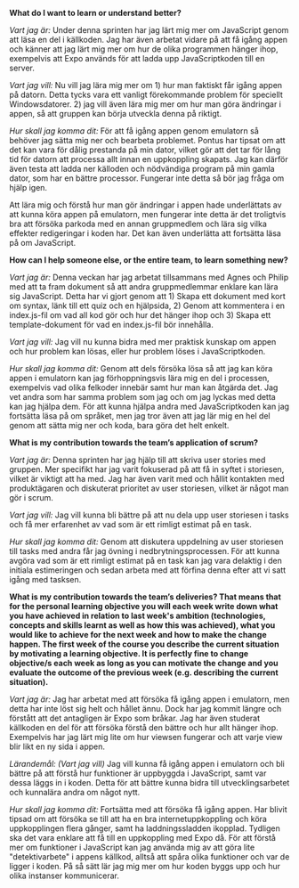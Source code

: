 **What do I want to learn or understand better?**

*Vart jag är:* Under denna sprinten har jag lärt mig mer om JavaScript genom att läsa en del i källkoden. Jag har även arbetat vidare på att få igång appen och känner att jag lärt mig mer om hur de olika programmen hänger ihop, exempelvis att Expo används för att ladda upp JavaScriptkoden till en server.

*Vart jag vill:* Nu vill jag lära mig mer om 1) hur man faktiskt får igång appen på datorn. Detta tycks vara ett vanligt förekommande problem för speciellt Windowsdatorer. 2) jag vill även lära mig mer om hur man göra ändringar i appen, så att gruppen kan börja utveckla denna på riktigt.

*Hur skall jag komma dit:* För att få igång appen genom emulatorn så behöver jag sätta mig ner och bearbeta problemet. Pontus har tipsat om att det kan vara för dålig prestanda på min dator, vilket gör att det tar för lång tid för datorn att processa allt innan en uppkoppling skapats. Jag kan därför även testa att ladda ner källoden och nödvändiga program på min gamla dator, som har en bättre processor. Fungerar inte detta så bör jag fråga om hjälp igen.

Att lära mig och förstå hur man gör ändringar i appen hade underlättats av att kunna köra appen på emulatorn, men fungerar inte detta är det troligtvis bra att försöka parkoda med en annan gruppmedlem och lära sig vilka effekter redigeringar i koden har. Det kan även underlätta att fortsätta läsa på om JavaScript.

**How can I help someone else, or the entire team, to learn something new?**

*Vart jag är:* Denna veckan har jag arbetat tillsammans med Agnes och Philip med att ta fram dokument så att andra gruppmedlemmar enklare kan lära sig JavaScript. Detta har vi gjort genom att 1) Skapa ett dokument med kort om syntax, länk till ett quiz och en hjälpsida, 2) Genom att kommentera i en index.js-fil om vad all kod gör och hur det hänger ihop och 3) Skapa ett template-dokument för vad en index.js-fil bör innehålla.

*Vart jag vill:* Jag vill nu kunna bidra med mer praktisk kunskap om appen och hur problem kan lösas, eller hur problem löses i JavaScriptkoden.

*Hur skall jag komma dit:* Genom att dels försöka lösa så att jag kan köra appen i emulatorn kan jag förhoppningsvis lära mig en del i processen, exempelvis vad olika felkoder innebär samt hur man kan åtgärda det. Jag vet andra som har samma problem som jag och om jag lyckas med detta kan jag hjälpa dem. För att kunna hjälpa andra med JavaScriptkoden kan jag fortsätta läsa på om språket, men jag tror även att jag lär mig en hel del genom att sätta mig ner och koda, bara göra det helt enkelt.

**What is my contribution towards the team’s application of scrum?**

*Vart jag är:* Denna sprinten har jag hjälp till att skriva user stories med gruppen. Mer specifikt har jag varit fokuserad på att få in syftet i storiesen, vilket är viktigt att ha med. Jag har även varit med och hållit kontakten med produktägaren och diskuterat prioritet av user storiesen, vilket är något man gör i scrum.

*Vart jag vill:* Jag vill kunna bli bättre på att nu dela upp user storiesen i tasks och få mer erfarenhet av vad som är ett rimligt estimat på en task.

*Hur skall jag komma dit:* Genom att diskutera uppdelning av user storiesen till tasks med andra får jag övning i nedbrytningsprocessen. För att kunna avgöra vad som är ett rimligt estimat på en task kan jag vara delaktig i den initiala estimeringen och sedan arbeta med att förfina denna efter att vi satt igång med tasksen.

**What is my contribution towards the team’s deliveries? That means that for the personal learning objective you will each week write down what you have achieved in relation to last week's ambition (technologies, concepts and skills learnt as well as how this was achieved), what you would like to achieve for the next week and how to make the change happen. The first week of the course you describe the current situation by motivating a learning objective. It is perfectly fine to change objective/s each week as long as you can motivate the change and you evaluate the outcome of the previous week (e.g. describing the current situation).**

*Vart jag är:* Jag har arbetat med att försöka få igång appen i emulatorn, men detta har inte löst sig helt och hållet ännu. Dock har jag kommit längre och förstått att det antagligen är Expo som bråkar. Jag har även studerat källkoden en del för att försöka förstå den bättre och hur allt hänger ihop. Exempelvis har jag lärt mig lite om hur viewsen fungerar och att varje view blir likt en ny sida i appen.

*Lärandemål: (Vart jag vill)* Jag vill kunna få igång appen i emulatorn och bli bättre på att förstå hur funktioner är uppbyggda i JavaScript, samt var dessa läggs in i koden. Detta för att bättre kunna bidra till utvecklingsarbetet och kunnalära andra om något nytt.

*Hur skall jag komma dit:* Fortsätta med att försöka få igång appen. Har blivit tipsad om att försöka se till att ha en bra internetuppkoppling och köra uppkopplingen flera gånger, samt ha laddningssladden ikopplad. Tydligen ska det vara enklare att få till en uppkoppling med Expo då. För att förstå mer om funktioner i JavaScript kan jag använda mig av att göra lite "detektivarbete" i appens källkod, alltså att spåra olika funktioner och var de ligger i koden. På så sätt lär jag mig mer om hur koden byggs upp och hur olika instanser kommunicerar. 
